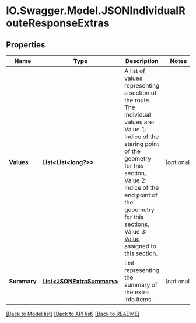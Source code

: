 # IO.Swagger.Model.JSONIndividualRouteResponseExtras
## Properties

Name | Type | Description | Notes
------------ | ------------- | ------------- | -------------
**Values** | **List&lt;List&lt;long?&gt;&gt;** | A list of values representing a section of the route. The individual values are:  Value 1: Indice of the staring point of the geometry for this section, Value 2: Indice of the end point of the geoemetry for this sections, Value 3: [Value](https://GIScience.github.io/openrouteservice/documentation/extra-info/Extra-Info.html) assigned to this section. | [optional] 
**Summary** | [**List&lt;JSONExtraSummary&gt;**](JSONExtraSummary.md) | List representing the summary of the extra info items. | [optional] 

[[Back to Model list]](../README.md#documentation-for-models) [[Back to API list]](../README.md#documentation-for-api-endpoints) [[Back to README]](../README.md)

